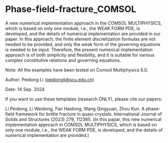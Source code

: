 # Phase-field-fracture_COMSOL

A new numerical implementation approach in the COMSOL MULTIPHYSICS, which is based on only one module, i.e., the WEAK FORM PDE, is developed, and the details of numerical implementation are provided in our paper. In this approach, the finite element discretization formulas are not needed to be provided, and only the weak form of the governing equations is needed to be input. Therefore, the present numerical implementation approach is of both simplicity and flexibility, and it is suitable for various complex constitutive relations and governing equations.

Note: All the examples have been tested on Comsol Multiphysics 6.0.

Author: Peidong Li (peidongli@scu.edu.cn)

Date: 14 Sep. 2024

If you want to use these templates (research ONLY), please cite our papers:

Li Peidong, Li Weidong, Fan Haidong, Wang Qingyuan, Zhou Kun. A phase-field framework for brittle fracture in quasi-crystals. International Journal of Solids and Structures (2023) 279, 112385. 
(In this papar, this new numerical implementation approach in COMSOL MULTIPHYSICS, which is based on only one module, i.e., the WEAK FORM PDE, is developed, and the details of numerical implementation are provided.)
